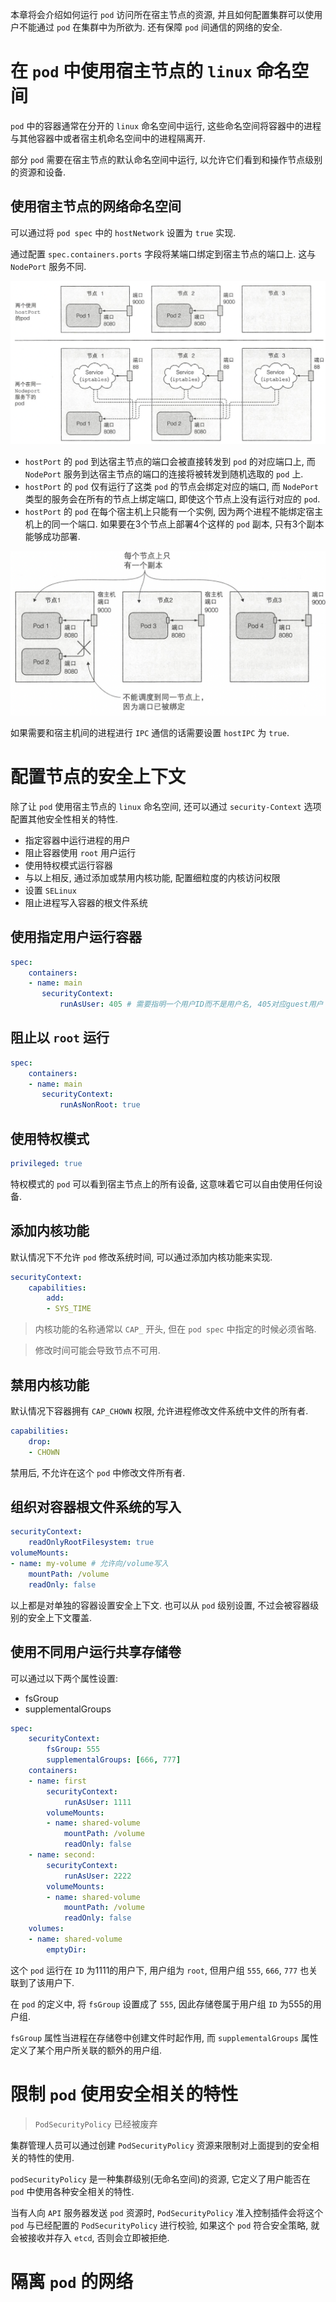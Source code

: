 本章将会介绍如何运行 `pod` 访问所在宿主节点的资源, 并且如何配置集群可以使用户不能通过 `pod` 在集群中为所欲为. 还有保障 `pod` 间通信的网络的安全.

# 在 `pod` 中使用宿主节点的 `linux` 命名空间

`pod` 中的容器通常在分开的 `linux` 命名空间中运行, 这些命名空间将容器中的进程与其他容器中或者宿主机命名空间中的进程隔离开.

部分 `pod` 需要在宿主节点的默认命名空间中运行, 以允许它们看到和操作节点级别的资源和设备.

## 使用宿主节点的网络命名空间

可以通过将 `pod spec` 中的 `hostNetwork` 设置为 `true` 实现.

通过配置 `spec.containers.ports` 字段将某端口绑定到宿主节点的端口上. 这与 `NodePort` 服务不同.

![](assert/Pasted%20image%2020220804171034.png)

* `hostPort` 的 `pod` 到达宿主节点的端口会被直接转发到 `pod` 的对应端口上, 而 `NodePort` 服务到达宿主节点的端口的连接将被转发到随机选取的 `pod` 上.
* `hostPort` 的 `pod` 仅有运行了这类 `pod` 的节点会绑定对应的端口, 而 `NodePort` 类型的服务会在所有的节点上绑定端口, 即使这个节点上没有运行对应的 `pod`.
* `hostPort` 的 `pod` 在每个宿主机上只能有一个实例, 因为两个进程不能绑定宿主机上的同一个端口. 如果要在3个节点上部署4个这样的 `pod` 副本, 只有3个副本能够成功部署.

![](assert/Pasted%20image%2020220804171302.png)

如果需要和宿主机间的进程进行 `IPC` 通信的话需要设置 `hostIPC` 为 `true`.

# 配置节点的安全上下文

除了让 `pod` 使用宿主节点的 `linux` 命名空间, 还可以通过 `security-Context` 选项配置其他安全性相关的特性.

* 指定容器中运行进程的用户
* 阻止容器使用 `root` 用户运行
* 使用特权模式运行容器
* 与以上相反, 通过添加或禁用内核功能, 配置细粒度的内核访问权限
* 设置 `SELinux`
* 阻止进程写入容器的根文件系统

## 使用指定用户运行容器

```yaml
spec:
    containers:
    - name: main
       securityContext:
           runAsUser: 405 # 需要指明一个用户ID而不是用户名, 405对应guest用户
```

## 阻止以 `root` 运行

```yaml
spec:
    containers:
    - name: main
       securityContext:
           runAsNonRoot: true
```

## 使用特权模式

```yaml
privileged: true
```

特权模式的 `pod` 可以看到宿主节点上的所有设备, 这意味着它可以自由使用任何设备.

## 添加内核功能

默认情况下不允许 `pod` 修改系统时间, 可以通过添加内核功能来实现.

```yaml
securityContext:
    capabilities:
        add:
        - SYS_TIME
```

> 内核功能的名称通常以 `CAP_` 开头, 但在 `pod spec` 中指定的时候必须省略.

> 修改时间可能会导致节点不可用.

## 禁用内核功能

默认情况下容器拥有 `CAP_CHOWN` 权限, 允许进程修改文件系统中文件的所有者.

```yaml
capabilities:
    drop:
    - CHOWN
```

禁用后, 不允许在这个 `pod` 中修改文件所有者.

## 组织对容器根文件系统的写入

```yaml
securityContext:
    readOnlyRootFilesystem: true
volumeMounts:
- name: my-volume # 允许向/volume写入
    mountPath: /volume
    readOnly: false
```

以上都是对单独的容器设置安全上下文. 也可以从 `pod` 级别设置, 不过会被容器级别的安全上下文覆盖.

## 使用不同用户运行共享存储卷

可以通过以下两个属性设置:

* fsGroup
* supplementalGroups

```yaml
spec:
    securityContext:
        fsGroup: 555
        supplementalGroups: [666, 777]
    containers:
    - name: first
        securityContext:
            runAsUser: 1111
        volumeMounts:
        - name: shared-volume
            mountPath: /volume
            readOnly: false
    - name: second:
        securityContext:
            runAsUser: 2222
        volumeMounts:
        - name: shared-volume
            mountPath: /volume
            readOnly: false
    volumes:
    - name: shared-volume
        emptyDir:
```

这个 `pod` 运行在 `ID` 为1111的用户下, 用户组为 `root`, 但用户组 `555`, `666`, `777` 也关联到了该用户下.

在 `pod` 的定义中, 将 `fsGroup` 设置成了 `555`, 因此存储卷属于用户组 `ID` 为555的用户组.

`fsGroup` 属性当进程在存储卷中创建文件时起作用, 而 `supplementalGroups` 属性定义了某个用户所关联的额外的用户组.

# 限制 `pod` 使用安全相关的特性

> `PodSecurityPolicy` 已经被废弃

集群管理人员可以通过创建 `PodSecurityPolicy` 资源来限制对上面提到的安全相关的特性的使用.

`podSecurityPolicy` 是一种集群级别(无命名空间)的资源, 它定义了用户能否在 `pod` 中使用各种安全相关的特性.

当有人向 `API` 服务器发送 `pod` 资源时, `PodSecurityPolicy` 准入控制插件会将这个 `pod` 与已经配置的 `PodSecurityPolicy` 进行校验, 如果这个 `pod` 符合安全策略, 就会被接收并存入 `etcd`, 否则会立即被拒绝.

# 隔离 `pod` 的网络

